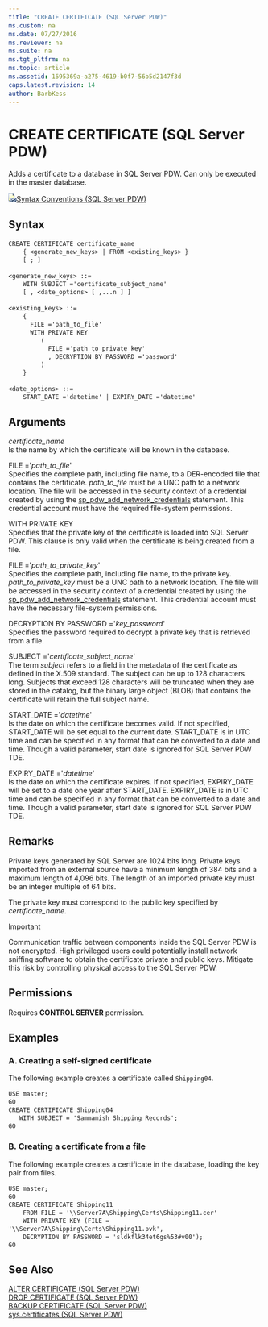 ```yaml
---
title: "CREATE CERTIFICATE (SQL Server PDW)"
ms.custom: na
ms.date: 07/27/2016
ms.reviewer: na
ms.suite: na
ms.tgt_pltfrm: na
ms.topic: article
ms.assetid: 1695369a-a275-4619-b0f7-56b5d2147f3d
caps.latest.revision: 14
author: BarbKess
---
```

# CREATE CERTIFICATE (SQL Server PDW)
Adds a certificate to a database in SQL Server PDW. Can only be executed in the master database.  
  
![Topic link icon](../../mpp/sqlpdw/media/Topic_Link.gif "Topic_Link")[Syntax Conventions &#40;SQL Server PDW&#41;](../../mpp/sqlpdw/syntax-conventions-sql-server-pdw.md)  
  
## Syntax  
  
```  
CREATE CERTIFICATE certificate_name   
    { <generate_new_keys> | FROM <existing_keys> }  
    [ ; ]  
  
<generate_new_keys> ::=   
    WITH SUBJECT ='certificate_subject_name'   
    [ , <date_options> [ ,...n ] ]   
  
<existing_keys> ::=   
    {   
      FILE ='path_to_file'  
      WITH PRIVATE KEY   
         (   
           FILE ='path_to_private_key'  
           , DECRYPTION BY PASSWORD ='password'   
         )  
    }  
  
<date_options> ::=  
    START_DATE ='datetime' | EXPIRY_DATE ='datetime'  
```  
  
## Arguments  
*certificate_name*  
Is the name by which the certificate will be known in the database.  
  
FILE ='*path_to_file*'  
Specifies the complete path, including file name, to a DER-encoded file that contains the certificate. *path_to_file* must be a UNC path to a network location. The file will be accessed in the security context of a credential created by using the [sp_pdw_add_network_credentials](../../mpp/sqlpdw/sp-pdw-add-network-credentials-sql-server-pdw.md) statement. This credential account must have the required file-system permissions.  
  
WITH PRIVATE KEY  
Specifies that the private key of the certificate is loaded into SQL Server PDW. This clause is only valid when the certificate is being created from a file.  
  
FILE ='*path_to_private_key*'  
Specifies the complete path, including file name, to the private key. *path_to_private_key* must be a UNC path to a network location. The file will be accessed in the security context of a credential created by using the [sp_pdw_add_network_credentials](../../mpp/sqlpdw/sp-pdw-add-network-credentials-sql-server-pdw.md) statement. This credential account must have the necessary file-system permissions.  
  
DECRYPTION BY PASSWORD ='*key_password*'  
Specifies the password required to decrypt a private key that is retrieved from a file.  
  
SUBJECT ='*certificate_subject_name*'  
The term *subject* refers to a field in the metadata of the certificate as defined in the X.509 standard. The subject can be up to 128 characters long. Subjects that exceed 128 characters will be truncated when they are stored in the catalog, but the binary large object (BLOB) that contains the certificate will retain the full subject name.  
  
START_DATE ='*datetime*'  
Is the date on which the certificate becomes valid. If not specified, START_DATE will be set equal to the current date. START_DATE is in UTC time and can be specified in any format that can be converted to a date and time. Though a valid parameter, start date is ignored for SQL Server PDW TDE.  
  
EXPIRY_DATE ='*datetime*'  
Is the date on which the certificate expires. If not specified, EXPIRY_DATE will be set to a date one year after START_DATE. EXPIRY_DATE is in UTC time and can be specified in any format that can be converted to a date and time. Though a valid parameter, start date is ignored for SQL Server PDW TDE.  
  
## Remarks  
Private keys generated by SQL Server are 1024 bits long. Private keys imported from an external source have a minimum length of 384 bits and a maximum length of 4,096 bits. The length of an imported private key must be an integer multiple of 64 bits.  
  
The private key must correspond to the public key specified by *certificate_name*.  
  
> [!IMPORTANT]  
> Communication traffic between components inside the SQL Server PDW is not encrypted. High privileged users could potentially install network sniffing software to obtain the certificate private and public keys. Mitigate this risk by controlling physical access to the SQL Server PDW.  
  
## Permissions  
Requires **CONTROL SERVER** permission.  
  
## Examples  
  
### A. Creating a self-signed certificate  
The following example creates a certificate called `Shipping04`.  
  
```  
USE master;  
GO  
CREATE CERTIFICATE Shipping04   
   WITH SUBJECT = 'Sammamish Shipping Records';  
GO  
```  
  
### B. Creating a certificate from a file  
The following example creates a certificate in the database, loading the key pair from files.  
  
```  
USE master;  
GO  
CREATE CERTIFICATE Shipping11   
    FROM FILE = '\\Server7A\Shipping\Certs\Shipping11.cer'   
    WITH PRIVATE KEY (FILE = '\\Server7A\Shipping\Certs\Shipping11.pvk',   
    DECRYPTION BY PASSWORD = 'sldkflk34et6gs%53#v00');  
GO  
```  
  
## See Also  
[ALTER CERTIFICATE &#40;SQL Server PDW&#41;](../../mpp/sqlpdw/alter-certificate-sql-server-pdw.md)  
[DROP CERTIFICATE &#40;SQL Server PDW&#41;](../../mpp/sqlpdw/drop-certificate-sql-server-pdw.md)  
[BACKUP CERTIFICATE &#40;SQL Server PDW&#41;](../../mpp/sqlpdw/backup-certificate-sql-server-pdw.md)  
[sys.certificates &#40;SQL Server PDW&#41;](../../mpp/sqlpdw/sys-certificates-sql-server-pdw.md)  
  
